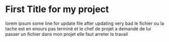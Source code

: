 # First Title for my project
 lorem ipsum
some line for update file after updating very bad
le fichier ou la tache est en enours pas terminé et le chef de projet a demandé de lui passer un fichier dans mon projet elle faut arreter le travail